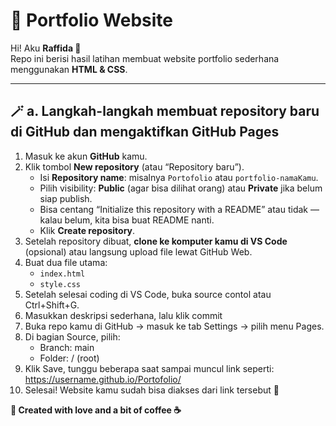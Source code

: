 # 🌸 Portfolio Website  

Hi! Aku **Raffida 👋**  
Repo ini berisi hasil latihan membuat website portfolio sederhana menggunakan **HTML & CSS**.  

---

## 🪄 a. Langkah-langkah membuat repository baru di GitHub dan mengaktifkan GitHub Pages  

1. Masuk ke akun **GitHub** kamu.  
2. Klik tombol **New repository** (atau “Repository baru”).  
   - Isi **Repository name**: misalnya `Portofolio` atau `portfolio-namaKamu`.  
   - Pilih visibility: **Public** (agar bisa dilihat orang) atau **Private** jika belum siap publish.  
   - Bisa centang “Initialize this repository with a README” atau tidak — kalau belum, kita bisa buat README nanti.  
   - Klik **Create repository**.  
3. Setelah repository dibuat, **clone ke komputer kamu di VS Code** (opsional) atau langsung upload file lewat GitHub Web.  
4. Buat dua file utama:  
   - `index.html`  
   - `style.css`  
5. Setelah selesai coding di VS Code, buka source contol atau Ctrl+Shift+G.
6. Masukkan deskripsi sederhana, lalu klik commit
7. Buka repo kamu di GitHub → masuk ke tab Settings → pilih menu Pages.
8. Di bagian Source, pilih:
   - Branch: main
   - Folder: / (root)
9. Klik Save, tunggu beberapa saat sampai muncul link seperti:
    https://username.github.io/Portofolio/
10. Selesai! Website kamu sudah bisa diakses dari link tersebut 🎉

**🩵 Created with love and a bit of coffee ☕**
